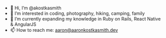 - 👋 Hi, I’m @akostkasmith
- 👀 I’m interested in coding, photography, hiking, camping, family
- 🌱 I’m currently expanding my knowledge in Ruby on Rails, React Native & AngularJS
- 📫 How to reach me: aaron@aaronkostkasmith.dev

<!---
akostkasmith/akostkasmith is a ✨ special ✨ repository because its `README.md` (this file) appears on your GitHub profile.
You can click the Preview link to take a look at your changes.
--->

